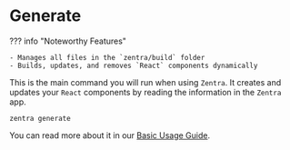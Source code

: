 # Generate

??? info "Noteworthy Features"

    - Manages all files in the `zentra/build` folder
    - Builds, updates, and removes `React` components dynamically

This is the main command you will run when using `Zentra`. It creates and updates your `React` components by reading the information in the `Zentra` app.

```shell title=""
zentra generate
```

You can read more about it in our [Basic Usage Guide](basic_usage.md#generating-components).
